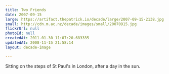 ```yaml
---
title: Two Friends
date: 2007-09-15
large: https://artifact.thepatrick.io/decade/large/2007-09-15-2138.jpg
small: http://cdn.m.ac.nz/decade/images/small/20070915.jpg
flickrUrl: null
photoId: null
createdAt: 2011-01-30 11:07:20.683335
updatedAt: 2008-11-15 21:58:14
layout: decade-image

---
```

Sitting on the steps of St Paul's in London, after a day in the sun.
